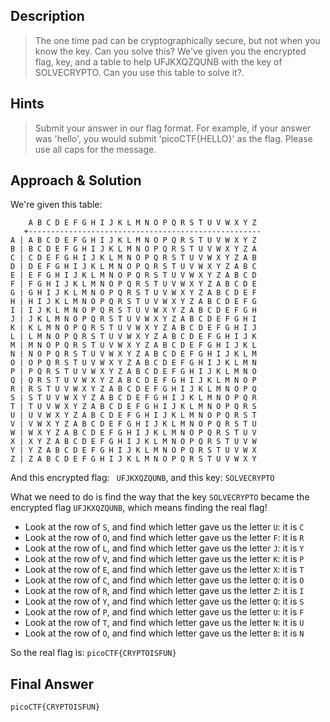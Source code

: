 ## Description

> The one time pad can be cryptographically secure, but not when you know the key. Can you solve this? We've given you the encrypted flag, key, and a table to help UFJKXQZQUNB with the key of SOLVECRYPTO. Can you use this table to solve it?.


## Hints

> Submit your answer in our flag format. For example, if your answer was 'hello', you would submit 'picoCTF{HELLO}' as the flag.
> Please use all caps for the message.


## Approach & Solution

We're given this table:

```
    A B C D E F G H I J K L M N O P Q R S T U V W X Y Z 
   +----------------------------------------------------
A | A B C D E F G H I J K L M N O P Q R S T U V W X Y Z
B | B C D E F G H I J K L M N O P Q R S T U V W X Y Z A
C | C D E F G H I J K L M N O P Q R S T U V W X Y Z A B
D | D E F G H I J K L M N O P Q R S T U V W X Y Z A B C
E | E F G H I J K L M N O P Q R S T U V W X Y Z A B C D
F | F G H I J K L M N O P Q R S T U V W X Y Z A B C D E
G | G H I J K L M N O P Q R S T U V W X Y Z A B C D E F
H | H I J K L M N O P Q R S T U V W X Y Z A B C D E F G
I | I J K L M N O P Q R S T U V W X Y Z A B C D E F G H
J | J K L M N O P Q R S T U V W X Y Z A B C D E F G H I
K | K L M N O P Q R S T U V W X Y Z A B C D E F G H I J
L | L M N O P Q R S T U V W X Y Z A B C D E F G H I J K
M | M N O P Q R S T U V W X Y Z A B C D E F G H I J K L
N | N O P Q R S T U V W X Y Z A B C D E F G H I J K L M
O | O P Q R S T U V W X Y Z A B C D E F G H I J K L M N
P | P Q R S T U V W X Y Z A B C D E F G H I J K L M N O
Q | Q R S T U V W X Y Z A B C D E F G H I J K L M N O P
R | R S T U V W X Y Z A B C D E F G H I J K L M N O P Q
S | S T U V W X Y Z A B C D E F G H I J K L M N O P Q R
T | T U V W X Y Z A B C D E F G H I J K L M N O P Q R S
U | U V W X Y Z A B C D E F G H I J K L M N O P Q R S T
V | V W X Y Z A B C D E F G H I J K L M N O P Q R S T U
W | W X Y Z A B C D E F G H I J K L M N O P Q R S T U V
X | X Y Z A B C D E F G H I J K L M N O P Q R S T U V W
Y | Y Z A B C D E F G H I J K L M N O P Q R S T U V W X
Z | Z A B C D E F G H I J K L M N O P Q R S T U V W X Y

```

And this encrypted flag: ` UFJKXQZQUNB`, and this key: `SOLVECRYPTO`

What we need to do is find the way that the key `SOLVECRYPTO` became the encrypted flag `UFJKXQZQUNB`, which means finding the real flag!

+ Look at the row of `S`, and find which letter gave us the letter `U`: it is `C`
+ Look at the row of `O`, and find which letter gave us the letter `F`: it is `R`
+ Look at the row of `L`, and find which letter gave us the letter `J`: it is `Y`
+ Look at the row of `V`, and find which letter gave us the letter `K`: it is `P`
+ Look at the row of `E`, and find which letter gave us the letter `X`: it is `T`
+ Look at the row of `C`, and find which letter gave us the letter `Q`: it is `O`
+ Look at the row of `R`, and find which letter gave us the letter `Z`: it is `I`
+ Look at the row of `Y`, and find which letter gave us the letter `Q`: it is `S`
+ Look at the row of `P`, and find which letter gave us the letter `U`: it is `F`
+ Look at the row of `T`, and find which letter gave us the letter `N`: it is `U`
+ Look at the row of `O`, and find which letter gave us the letter `B`: it is `N`


So the real flag is: `picoCTF{CRYPTOISFUN}`


## Final Answer

`picoCTF{CRYPTOISFUN}`

